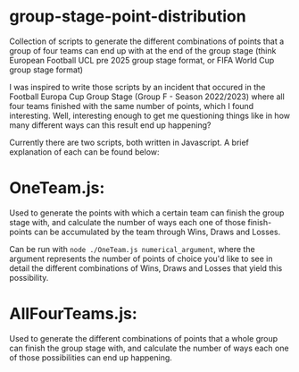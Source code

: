 # group-stage-point-distribution

Collection of scripts to generate the different combinations of points that a group of four teams can end up with at the end of the group stage (think European Football UCL pre 2025 group stage format, or FIFA World Cup group stage format)

I was inspired to write those scripts by an incident that occured in the Football Europa Cup Group Stage (Group F - Season 2022/2023) where all four teams finished with the same number of points, which I found interesting. Well, interesting enough to get me questioning things like in how many different ways can this result end up happening?

Currently there are two scripts, both written in Javascript. A brief explanation of each can be found below:

# OneTeam.js:

Used to generate the points with which a certain team can finish the group stage with, and calculate the number of ways each one of those finish-points can be accumulated by the team through Wins, Draws and Losses.

Can be run with `node ./OneTeam.js numerical_argument`, where the argument represents the number of points of choice you'd like to see in detail the different combinations of Wins, Draws and Losses that yield this possibility.

# AllFourTeams.js:

Used to generate the different combinations of points that a whole group can finish the group stage with, and calculate the number of ways each one of those possibilities can end up happening.
